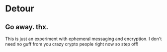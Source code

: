 # Detour

## Go away. thx.

This is just an experiment with ephemeral messaging and encryption. I don't need no guff from you crazy crypto people right now so step off!
